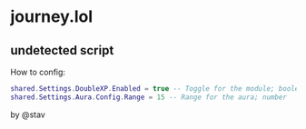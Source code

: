 # journey.lol
## undetected script

How to config:
```lua
shared.Settings.DoubleXP.Enabled = true -- Toggle for the module; boolean (true/false)
shared.Settings.Aura.Config.Range = 15 -- Range for the aura; number
```

by @stav